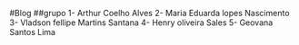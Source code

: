 #Blog
##grupo
1- Arthur Coelho Alves
2- Maria Eduarda lopes Nascimento
3- Vladson fellipe Martins Santana
4- Henry oliveira Sales
5- Geovana Santos Lima
